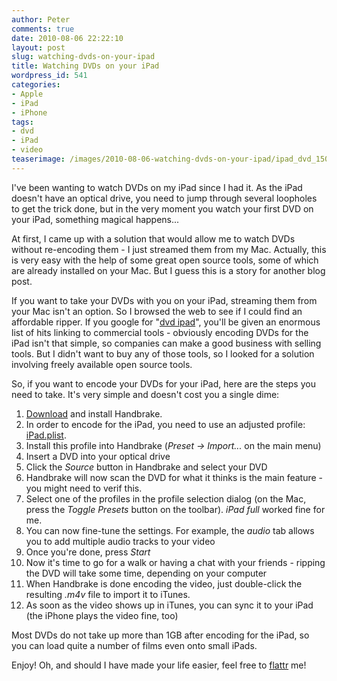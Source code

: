 ```yaml
---
author: Peter
comments: true
date: 2010-08-06 22:22:10
layout: post
slug: watching-dvds-on-your-ipad
title: Watching DVDs on your iPad
wordpress_id: 541
categories:
- Apple
- iPad
- iPhone
tags:
- dvd
- iPad
- video
teaserimage: /images/2010-08-06-watching-dvds-on-your-ipad/ipad_dvd_150x150.png
---
```


I've been wanting to watch DVDs on my iPad since I had it. As the iPad doesn't have an optical drive, you need to jump through several loopholes to get the trick done, but in the very moment you watch your first DVD on your iPad, something magical happens...

<!-- more -->

At first, I came up with a solution that would allow me to watch DVDs without re-encoding them - I just streamed them from my Mac. Actually, this is very easy with the help of some great open source tools, some of which are already installed on your Mac. But I guess this is a story for another blog post.

If you want to take your DVDs with you on your iPad, streaming them from your Mac isn't an option. So I browsed the web to see if I could find an affordable ripper. If you google for "[dvd ipad](http://www.google.com/search?q=dvd+ipad)", you'll be given an enormous list of hits linking to commercial tools - obviously encoding DVDs for the iPad isn't that simple, so companies can make a good business with selling tools. But I didn't want to buy any of those tools, so I looked for a solution involving freely available open source tools.

So, if you want to encode your DVDs for your iPad, here are the steps you need to take. It's very simple and doesn't cost you a single dime:

  1. [Download](http://handbrake.fr/downloads.php) and install Handbrake.
  2. In order to encode for the iPad, you need to use an adjusted profile: [iPad.plist](http://www.peterfriese.de/wp-content/downloads/handbrake/iPad.plist).
  3. Install this profile into Handbrake (_Preset -> Import..._ on the main menu)
  4. Insert a DVD into your optical drive
  5. Click the _Source_ button in Handbrake and select your DVD
  6. Handbrake will now scan the DVD for what it thinks is the main feature - you might need to verif this.
  7. Select one of the profiles in the profile selection dialog (on the Mac, press the _Toggle Presets_ button on the toolbar). _iPad full_ worked fine for me.
  8. You can now fine-tune the settings. For example, the _audio_ tab allows you to add multiple audio tracks to your video
  9. Once you're done, press _Start_
  10. Now it's time to go for a walk or having a chat with your friends - ripping the DVD will take some time, depending on your computer
  11. When Handbrake is done encoding the video, just double-click the resulting _.m4v_ file to import it to iTunes.	
  12. As soon as the video shows up in iTunes, you can sync it to your iPad (the iPhone plays the video fine, too)

Most DVDs do not take up more than 1GB after encoding for the iPad, so you can load quite a number of films even onto small iPads.

Enjoy! Oh, and should I have made your life easier, feel free to [flattr](http://flattr.com/thing/2943/Peter-Frieses-Blog) me!

